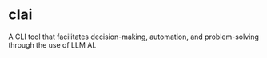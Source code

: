 # clai
A CLI tool that facilitates decision-making, automation, and problem-solving through the use of LLM AI.
